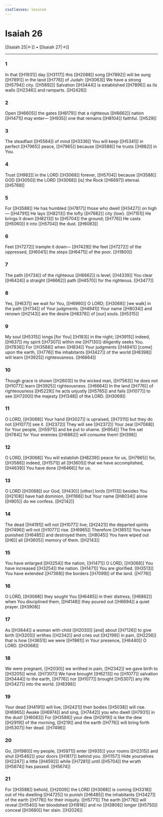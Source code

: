 ```yaml
---
cssClasses: lexicon
---
```


# Isaiah 26

[[Isaiah 25|←]] • [[Isaiah 27|→]]

---

### 1
In that [[H1931]] day [[H3117]] this [[H2088]] song [[H7892]] will be sung [[H7891]] in the land [[H776]] of Judah: [[H3063]] We have a strong [[H5794]] city. [[H5892]] Salvation [[H3444]] is established [[H7896]] as its walls [[H2346]] and ramparts. [[H2426]]

### 2
Open [[H6605]] the gates [[H8179]] that a righteous [[H6662]] nation [[H1471]] may enter— [[H935]] one that remains [[H8104]] faithful. [[H529]]

### 3
The steadfast [[H5564]] of mind [[H3336]] You will keep [[H5341]] in perfect [[H7965]] peace, [[H7965]] because [[H3588]] he trusts [[H982]] in You. 

### 4
Trust [[H982]] in the LORD [[H3068]] forever, [[H5704]] because [[H3588]] GOD [[H3050]] the LORD [[H3068]] [is] the Rock [[H6697]] eternal. [[H5769]]

### 5
For [[H3588]] He has humbled [[H7817]] those who dwell [[H3427]] on high— [[H4791]] He lays [[H8213]] the lofty [[H7682]] city {low}. [[H7151]] He brings it down [[H8213]] to [[H5704]] the ground; [[H776]] He casts [[H5060]] it into [[H5704]] the dust. [[H6083]]

### 6
Feet [[H7272]] trample it down— [[H7429]] the feet [[H7272]] of the oppressed, [[H6041]] the steps [[H6471]] of the poor. [[H1800]]

### 7
The path [[H734]] of the righteous [[H6662]] is level; [[H4339]] You clear [[H6424]] a straight [[H6662]] path [[H4570]] for the righteous. [[H3477]]

### 8
Yes, [[H637]] we wait for You, [[H6960]] O LORD; [[H3068]] [we walk] in the path [[H734]] of Your judgments. [[H4941]] Your name [[H8034]] and renown [[H2143]] are the desire [[H8378]] of [our] souls. [[H5315]]

### 9
My soul [[H5315]] longs [for You] [[H183]] in the night; [[H3915]] indeed, [[H637]] my spirit [[H7307]] within me [[H7130]] diligently seeks You. [[H7836]] For [[H3588]] when [[H834]] Your judgments [[H4941]] [come] upon the earth, [[H776]] the inhabitants [[H3427]] of the world [[H8398]] will learn [[H3925]] righteousness. [[H6664]]

### 10
Though grace is shown [[H2603]] to the wicked man, [[H7563]] he does not [[H1077]] learn [[H3925]] righteousness. [[H6664]] In the land [[H776]] of righteousness [[H5229]] he acts unjustly [[H5765]] and fails [[H1077]] to see [[H7200]] the majesty [[H1348]] of the LORD. [[H3069]]

### 11
O LORD, [[H3068]] Your hand [[H3027]] is upraised, [[H7311]] but they do not [[H1077]] see it. [[H2372]] They will see [[H2372]] Your zeal [[H7068]] for Your people, [[H5971]] and be put to shame. [[H954]] The fire set [[H784]] for Your enemies [[H6862]] will consume them! [[H398]]

### 12
O LORD, [[H3068]] You will establish [[H8239]] peace for us, [[H7965]] for, [[H3588]] indeed, [[H1571]] all [[H3605]] that we have accomplished, [[H4639]] You have done [[H6466]] for us. 

### 13
O LORD [[H3068]] our God, [[H430]] [other] lords [[H113]] besides You [[H2108]] have had dominion, [[H1166]] but Your name [[H8034]] alone [[H905]] do we confess. [[H2142]]

### 14
The dead [[H4191]] will not [[H1077]] live; [[H2421]] the departed spirits [[H7496]] will not [[H1077]] rise. [[H6965]] Therefore [[H3651]] You have punished [[H6485]] and destroyed them; [[H8045]] You have wiped out [[H6]] all [[H3605]] memory of them. [[H2143]]

### 15
You have enlarged [[H3254]] the nation, [[H1471]] O LORD; [[H3068]] You have increased [[H3254]] the nation. [[H1471]] You are glorified. [[H3513]] You have extended [[H7368]] the borders [[H7099]] of the land. [[H776]]

### 16
O LORD, [[H3068]] they sought You [[H6485]] in their distress; [[H6862]] when You disciplined them, [[H4148]] they poured out [[H6694]] a quiet prayer. [[H3908]]

### 17
As [[H3644]] a woman with child [[H2030]] [and] about [[H7126]] to give birth [[H3205]] writhes [[H2342]] and cries out [[H2199]] in pain, [[H2256]] that is how [[H3651]] we were [[H1961]] in Your presence, [[H6440]] O LORD. [[H3068]]

### 18
We were pregnant, [[H2030]] we writhed in pain, [[H2342]] we gave birth to [[H3205]] wind. [[H7307]] We have brought [[H6213]] no [[H1077]] salvation [[H3444]] to the earth, [[H776]] nor [[H1077]] brought [[H5307]] any life [[H3427]] into the world. [[H8398]]

### 19
Your dead [[H4191]] will live; [[H2421]] their bodies [[H5038]] will rise. [[H6965]] Awake [[H6974]] and sing, [[H7442]] you who dwell [[H7931]] in the dust! [[H6083]] For [[H3588]] your dew [[H2919]] is like the dew [[H2919]] of the morning, [[H219]] and the earth [[H776]] will bring forth [[H5307]] her dead. [[H7496]]

### 20
Go, [[H1980]] my people, [[H5971]] enter [[H935]] your rooms [[H2315]] and shut [[H5462]] your doors [[H1817]] behind you. [[H1157]] Hide yourselves [[H2247]] a little [[H4592]] while [[H7281]] until [[H5704]] the wrath [[H5674]] has passed. [[H5674]]

### 21
For [[H3588]] behold, [[H2009]] the LORD [[H3068]] is coming [[H3318]] out of His dwelling [[H4725]] to punish [[H6485]] the inhabitants [[H3427]] of the earth [[H776]] for their iniquity. [[H5771]] The earth [[H776]] will reveal [[H1540]] her bloodshed [[H1818]] and no [[H3808]] longer [[H5750]] conceal [[H3680]] her slain. [[H2026]]

